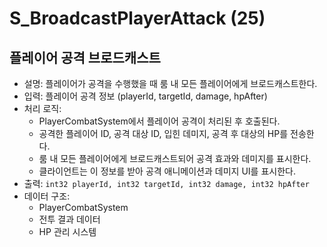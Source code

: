 # S_BroadcastPlayerAttack (25)

## 플레이어 공격 브로드캐스트

- 설명: 플레이어가 공격을 수행했을 때 룸 내 모든 플레이어에게 브로드캐스트한다.
- 입력: 플레이어 공격 정보 (playerId, targetId, damage, hpAfter)
- 처리 로직:
  - PlayerCombatSystem에서 플레이어 공격이 처리된 후 호출된다.
  - 공격한 플레이어 ID, 공격 대상 ID, 입힌 데미지, 공격 후 대상의 HP를 전송한다.
  - 룸 내 모든 플레이어에게 브로드캐스트되어 공격 효과와 데미지를 표시한다.
  - 클라이언트는 이 정보를 받아 공격 애니메이션과 데미지 UI를 표시한다.
- 출력: `int32 playerId, int32 targetId, int32 damage, int32 hpAfter`
- 데이터 구조: 
  - PlayerCombatSystem
  - 전투 결과 데이터
  - HP 관리 시스템